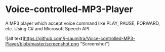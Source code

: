 Voice-controlled-MP3-Player
===========================

A MP3 player which accept voice command like PLAY, PAUSE, FORWARD, etc. Using C# and Microsoft Speech API.

![alt text]https://github.com/i-saumitra/Voice-controlled-MP3-Player/blob/master/screenshot.png "Screenshot")